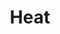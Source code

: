 ---
title: Heat
articles: 
      - id: elephants
        title: Elephants
        text: This is a text
---